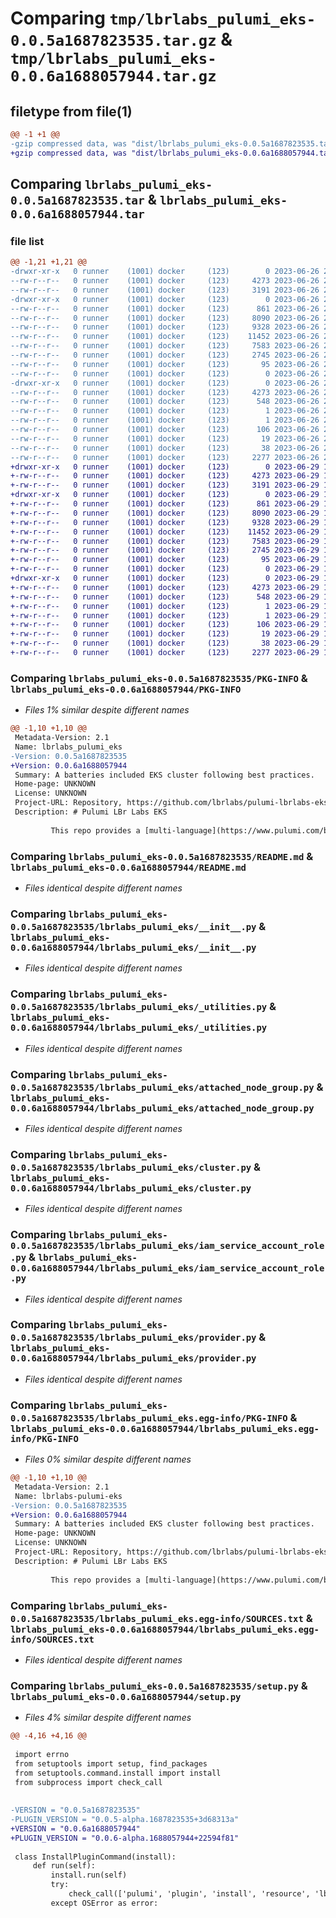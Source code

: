 # Comparing `tmp/lbrlabs_pulumi_eks-0.0.5a1687823535.tar.gz` & `tmp/lbrlabs_pulumi_eks-0.0.6a1688057944.tar.gz`

## filetype from file(1)

```diff
@@ -1 +1 @@
-gzip compressed data, was "dist/lbrlabs_pulumi_eks-0.0.5a1687823535.tar", last modified: Mon Jun 26 23:59:32 2023, max compression
+gzip compressed data, was "dist/lbrlabs_pulumi_eks-0.0.6a1688057944.tar", last modified: Thu Jun 29 17:05:59 2023, max compression
```

## Comparing `lbrlabs_pulumi_eks-0.0.5a1687823535.tar` & `lbrlabs_pulumi_eks-0.0.6a1688057944.tar`

### file list

```diff
@@ -1,21 +1,21 @@
-drwxr-xr-x   0 runner    (1001) docker     (123)        0 2023-06-26 23:59:32.000000 lbrlabs_pulumi_eks-0.0.5a1687823535/
--rw-r--r--   0 runner    (1001) docker     (123)     4273 2023-06-26 23:59:32.000000 lbrlabs_pulumi_eks-0.0.5a1687823535/PKG-INFO
--rw-r--r--   0 runner    (1001) docker     (123)     3191 2023-06-26 23:59:31.000000 lbrlabs_pulumi_eks-0.0.5a1687823535/README.md
-drwxr-xr-x   0 runner    (1001) docker     (123)        0 2023-06-26 23:59:32.000000 lbrlabs_pulumi_eks-0.0.5a1687823535/lbrlabs_pulumi_eks/
--rw-r--r--   0 runner    (1001) docker     (123)      861 2023-06-26 23:59:31.000000 lbrlabs_pulumi_eks-0.0.5a1687823535/lbrlabs_pulumi_eks/__init__.py
--rw-r--r--   0 runner    (1001) docker     (123)     8090 2023-06-26 23:59:31.000000 lbrlabs_pulumi_eks-0.0.5a1687823535/lbrlabs_pulumi_eks/_utilities.py
--rw-r--r--   0 runner    (1001) docker     (123)     9328 2023-06-26 23:59:31.000000 lbrlabs_pulumi_eks-0.0.5a1687823535/lbrlabs_pulumi_eks/attached_node_group.py
--rw-r--r--   0 runner    (1001) docker     (123)    11452 2023-06-26 23:59:31.000000 lbrlabs_pulumi_eks-0.0.5a1687823535/lbrlabs_pulumi_eks/cluster.py
--rw-r--r--   0 runner    (1001) docker     (123)     7583 2023-06-26 23:59:31.000000 lbrlabs_pulumi_eks-0.0.5a1687823535/lbrlabs_pulumi_eks/iam_service_account_role.py
--rw-r--r--   0 runner    (1001) docker     (123)     2745 2023-06-26 23:59:31.000000 lbrlabs_pulumi_eks-0.0.5a1687823535/lbrlabs_pulumi_eks/provider.py
--rw-r--r--   0 runner    (1001) docker     (123)       95 2023-06-26 23:59:31.000000 lbrlabs_pulumi_eks-0.0.5a1687823535/lbrlabs_pulumi_eks/pulumi-plugin.json
--rw-r--r--   0 runner    (1001) docker     (123)        0 2023-06-26 23:59:31.000000 lbrlabs_pulumi_eks-0.0.5a1687823535/lbrlabs_pulumi_eks/py.typed
-drwxr-xr-x   0 runner    (1001) docker     (123)        0 2023-06-26 23:59:32.000000 lbrlabs_pulumi_eks-0.0.5a1687823535/lbrlabs_pulumi_eks.egg-info/
--rw-r--r--   0 runner    (1001) docker     (123)     4273 2023-06-26 23:59:32.000000 lbrlabs_pulumi_eks-0.0.5a1687823535/lbrlabs_pulumi_eks.egg-info/PKG-INFO
--rw-r--r--   0 runner    (1001) docker     (123)      548 2023-06-26 23:59:32.000000 lbrlabs_pulumi_eks-0.0.5a1687823535/lbrlabs_pulumi_eks.egg-info/SOURCES.txt
--rw-r--r--   0 runner    (1001) docker     (123)        1 2023-06-26 23:59:32.000000 lbrlabs_pulumi_eks-0.0.5a1687823535/lbrlabs_pulumi_eks.egg-info/dependency_links.txt
--rw-r--r--   0 runner    (1001) docker     (123)        1 2023-06-26 23:59:32.000000 lbrlabs_pulumi_eks-0.0.5a1687823535/lbrlabs_pulumi_eks.egg-info/not-zip-safe
--rw-r--r--   0 runner    (1001) docker     (123)      106 2023-06-26 23:59:32.000000 lbrlabs_pulumi_eks-0.0.5a1687823535/lbrlabs_pulumi_eks.egg-info/requires.txt
--rw-r--r--   0 runner    (1001) docker     (123)       19 2023-06-26 23:59:32.000000 lbrlabs_pulumi_eks-0.0.5a1687823535/lbrlabs_pulumi_eks.egg-info/top_level.txt
--rw-r--r--   0 runner    (1001) docker     (123)       38 2023-06-26 23:59:32.000000 lbrlabs_pulumi_eks-0.0.5a1687823535/setup.cfg
--rw-r--r--   0 runner    (1001) docker     (123)     2277 2023-06-26 23:59:31.000000 lbrlabs_pulumi_eks-0.0.5a1687823535/setup.py
+drwxr-xr-x   0 runner    (1001) docker     (123)        0 2023-06-29 17:05:59.000000 lbrlabs_pulumi_eks-0.0.6a1688057944/
+-rw-r--r--   0 runner    (1001) docker     (123)     4273 2023-06-29 17:05:59.000000 lbrlabs_pulumi_eks-0.0.6a1688057944/PKG-INFO
+-rw-r--r--   0 runner    (1001) docker     (123)     3191 2023-06-29 17:05:59.000000 lbrlabs_pulumi_eks-0.0.6a1688057944/README.md
+drwxr-xr-x   0 runner    (1001) docker     (123)        0 2023-06-29 17:05:59.000000 lbrlabs_pulumi_eks-0.0.6a1688057944/lbrlabs_pulumi_eks/
+-rw-r--r--   0 runner    (1001) docker     (123)      861 2023-06-29 17:05:59.000000 lbrlabs_pulumi_eks-0.0.6a1688057944/lbrlabs_pulumi_eks/__init__.py
+-rw-r--r--   0 runner    (1001) docker     (123)     8090 2023-06-29 17:05:59.000000 lbrlabs_pulumi_eks-0.0.6a1688057944/lbrlabs_pulumi_eks/_utilities.py
+-rw-r--r--   0 runner    (1001) docker     (123)     9328 2023-06-29 17:05:59.000000 lbrlabs_pulumi_eks-0.0.6a1688057944/lbrlabs_pulumi_eks/attached_node_group.py
+-rw-r--r--   0 runner    (1001) docker     (123)    11452 2023-06-29 17:05:59.000000 lbrlabs_pulumi_eks-0.0.6a1688057944/lbrlabs_pulumi_eks/cluster.py
+-rw-r--r--   0 runner    (1001) docker     (123)     7583 2023-06-29 17:05:59.000000 lbrlabs_pulumi_eks-0.0.6a1688057944/lbrlabs_pulumi_eks/iam_service_account_role.py
+-rw-r--r--   0 runner    (1001) docker     (123)     2745 2023-06-29 17:05:59.000000 lbrlabs_pulumi_eks-0.0.6a1688057944/lbrlabs_pulumi_eks/provider.py
+-rw-r--r--   0 runner    (1001) docker     (123)       95 2023-06-29 17:05:59.000000 lbrlabs_pulumi_eks-0.0.6a1688057944/lbrlabs_pulumi_eks/pulumi-plugin.json
+-rw-r--r--   0 runner    (1001) docker     (123)        0 2023-06-29 17:05:59.000000 lbrlabs_pulumi_eks-0.0.6a1688057944/lbrlabs_pulumi_eks/py.typed
+drwxr-xr-x   0 runner    (1001) docker     (123)        0 2023-06-29 17:05:59.000000 lbrlabs_pulumi_eks-0.0.6a1688057944/lbrlabs_pulumi_eks.egg-info/
+-rw-r--r--   0 runner    (1001) docker     (123)     4273 2023-06-29 17:05:59.000000 lbrlabs_pulumi_eks-0.0.6a1688057944/lbrlabs_pulumi_eks.egg-info/PKG-INFO
+-rw-r--r--   0 runner    (1001) docker     (123)      548 2023-06-29 17:05:59.000000 lbrlabs_pulumi_eks-0.0.6a1688057944/lbrlabs_pulumi_eks.egg-info/SOURCES.txt
+-rw-r--r--   0 runner    (1001) docker     (123)        1 2023-06-29 17:05:59.000000 lbrlabs_pulumi_eks-0.0.6a1688057944/lbrlabs_pulumi_eks.egg-info/dependency_links.txt
+-rw-r--r--   0 runner    (1001) docker     (123)        1 2023-06-29 17:05:59.000000 lbrlabs_pulumi_eks-0.0.6a1688057944/lbrlabs_pulumi_eks.egg-info/not-zip-safe
+-rw-r--r--   0 runner    (1001) docker     (123)      106 2023-06-29 17:05:59.000000 lbrlabs_pulumi_eks-0.0.6a1688057944/lbrlabs_pulumi_eks.egg-info/requires.txt
+-rw-r--r--   0 runner    (1001) docker     (123)       19 2023-06-29 17:05:59.000000 lbrlabs_pulumi_eks-0.0.6a1688057944/lbrlabs_pulumi_eks.egg-info/top_level.txt
+-rw-r--r--   0 runner    (1001) docker     (123)       38 2023-06-29 17:05:59.000000 lbrlabs_pulumi_eks-0.0.6a1688057944/setup.cfg
+-rw-r--r--   0 runner    (1001) docker     (123)     2277 2023-06-29 17:05:59.000000 lbrlabs_pulumi_eks-0.0.6a1688057944/setup.py
```

### Comparing `lbrlabs_pulumi_eks-0.0.5a1687823535/PKG-INFO` & `lbrlabs_pulumi_eks-0.0.6a1688057944/PKG-INFO`

 * *Files 1% similar despite different names*

```diff
@@ -1,10 +1,10 @@
 Metadata-Version: 2.1
 Name: lbrlabs_pulumi_eks
-Version: 0.0.5a1687823535
+Version: 0.0.6a1688057944
 Summary: A batteries included EKS cluster following best practices.
 Home-page: UNKNOWN
 License: UNKNOWN
 Project-URL: Repository, https://github.com/lbrlabs/pulumi-lbrlabs-eks
 Description: # Pulumi LBr Labs EKS 
         
         This repo provides a [multi-language](https://www.pulumi.com/blog/pulumiup-pulumi-packages-multi-language-components/) component that creates a "batteries included" cluster ready for you to attach your EKS nodes to.
```

### Comparing `lbrlabs_pulumi_eks-0.0.5a1687823535/README.md` & `lbrlabs_pulumi_eks-0.0.6a1688057944/README.md`

 * *Files identical despite different names*

### Comparing `lbrlabs_pulumi_eks-0.0.5a1687823535/lbrlabs_pulumi_eks/__init__.py` & `lbrlabs_pulumi_eks-0.0.6a1688057944/lbrlabs_pulumi_eks/__init__.py`

 * *Files identical despite different names*

### Comparing `lbrlabs_pulumi_eks-0.0.5a1687823535/lbrlabs_pulumi_eks/_utilities.py` & `lbrlabs_pulumi_eks-0.0.6a1688057944/lbrlabs_pulumi_eks/_utilities.py`

 * *Files identical despite different names*

### Comparing `lbrlabs_pulumi_eks-0.0.5a1687823535/lbrlabs_pulumi_eks/attached_node_group.py` & `lbrlabs_pulumi_eks-0.0.6a1688057944/lbrlabs_pulumi_eks/attached_node_group.py`

 * *Files identical despite different names*

### Comparing `lbrlabs_pulumi_eks-0.0.5a1687823535/lbrlabs_pulumi_eks/cluster.py` & `lbrlabs_pulumi_eks-0.0.6a1688057944/lbrlabs_pulumi_eks/cluster.py`

 * *Files identical despite different names*

### Comparing `lbrlabs_pulumi_eks-0.0.5a1687823535/lbrlabs_pulumi_eks/iam_service_account_role.py` & `lbrlabs_pulumi_eks-0.0.6a1688057944/lbrlabs_pulumi_eks/iam_service_account_role.py`

 * *Files identical despite different names*

### Comparing `lbrlabs_pulumi_eks-0.0.5a1687823535/lbrlabs_pulumi_eks/provider.py` & `lbrlabs_pulumi_eks-0.0.6a1688057944/lbrlabs_pulumi_eks/provider.py`

 * *Files identical despite different names*

### Comparing `lbrlabs_pulumi_eks-0.0.5a1687823535/lbrlabs_pulumi_eks.egg-info/PKG-INFO` & `lbrlabs_pulumi_eks-0.0.6a1688057944/lbrlabs_pulumi_eks.egg-info/PKG-INFO`

 * *Files 0% similar despite different names*

```diff
@@ -1,10 +1,10 @@
 Metadata-Version: 2.1
 Name: lbrlabs-pulumi-eks
-Version: 0.0.5a1687823535
+Version: 0.0.6a1688057944
 Summary: A batteries included EKS cluster following best practices.
 Home-page: UNKNOWN
 License: UNKNOWN
 Project-URL: Repository, https://github.com/lbrlabs/pulumi-lbrlabs-eks
 Description: # Pulumi LBr Labs EKS 
         
         This repo provides a [multi-language](https://www.pulumi.com/blog/pulumiup-pulumi-packages-multi-language-components/) component that creates a "batteries included" cluster ready for you to attach your EKS nodes to.
```

### Comparing `lbrlabs_pulumi_eks-0.0.5a1687823535/lbrlabs_pulumi_eks.egg-info/SOURCES.txt` & `lbrlabs_pulumi_eks-0.0.6a1688057944/lbrlabs_pulumi_eks.egg-info/SOURCES.txt`

 * *Files identical despite different names*

### Comparing `lbrlabs_pulumi_eks-0.0.5a1687823535/setup.py` & `lbrlabs_pulumi_eks-0.0.6a1688057944/setup.py`

 * *Files 4% similar despite different names*

```diff
@@ -4,16 +4,16 @@
 
 import errno
 from setuptools import setup, find_packages
 from setuptools.command.install import install
 from subprocess import check_call
 
 
-VERSION = "0.0.5a1687823535"
-PLUGIN_VERSION = "0.0.5-alpha.1687823535+3d68313a"
+VERSION = "0.0.6a1688057944"
+PLUGIN_VERSION = "0.0.6-alpha.1688057944+22594f81"
 
 class InstallPluginCommand(install):
     def run(self):
         install.run(self)
         try:
             check_call(['pulumi', 'plugin', 'install', 'resource', 'lbrlabs-eks', PLUGIN_VERSION, '--server', 'github://api.github.com/lbrlabs'])
         except OSError as error:
```

